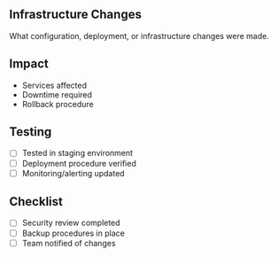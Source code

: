 ## Infrastructure Changes
What configuration, deployment, or infrastructure changes were made.

## Impact
- Services affected
- Downtime required
- Rollback procedure

## Testing
- [ ] Tested in staging environment
- [ ] Deployment procedure verified
- [ ] Monitoring/alerting updated

## Checklist
- [ ] Security review completed
- [ ] Backup procedures in place
- [ ] Team notified of changes
